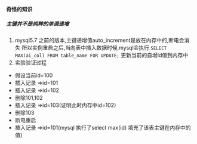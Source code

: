 #### 奇怪的知识
##### 主键并不是纯粹的单调递增
1. mysql5.7 之前的版本,主键递增值auto_increment是放在内存中的,断电会消失 所以实例重启之后,当向表中插入数据时候,mysql会执行
``SELECT MAX(ai_col) FROM table_name FOR UPDATE;`` 更新当前的自增Id值到内存中
2. 实验验证过程
* 假设当前id=100
* 插入记录 =>id=101
* 插入记录 =>id=102
* 删除101,102
* 插入记录 =>id=103(证明此时内存中id=102)
* 删除103
* 断电重启
* 插入记录 =>id=101(mysql 执行了select max(id) 填充了该表主键在内存中的值)


